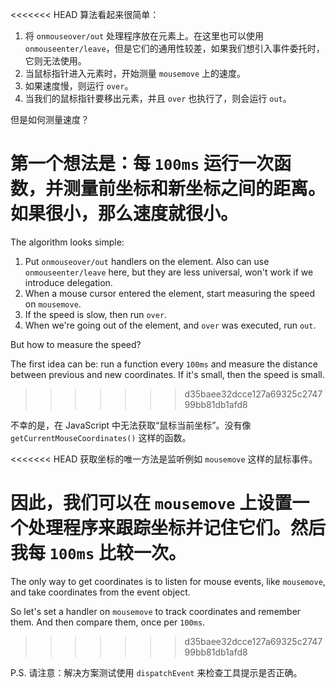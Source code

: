 
<<<<<<< HEAD
算法看起来很简单：
1. 将 `onmouseover/out` 处理程序放在元素上。在这里也可以使用 `onmouseenter/leave`，但是它们的通用性较差，如果我们想引入事件委托时，它则无法使用。
2. 当鼠标指针进入元素时，开始测量 `mousemove` 上的速度。
3. 如果速度慢，则运行 `over`。
4. 当我们的鼠标指针要移出元素，并且 `over` 也执行了，则会运行 `out`。

但是如何测量速度？

第一个想法是：每 `100ms` 运行一次函数，并测量前坐标和新坐标之间的距离。如果很小，那么速度就很小。
=======
The algorithm looks simple:
1. Put `onmouseover/out` handlers on the element. Also can use `onmouseenter/leave` here, but they are less universal, won't work if we introduce delegation.
2. When a mouse cursor entered the element, start measuring the speed on `mousemove`.
3. If the speed is slow, then run `over`.
4. When we're going out of the element, and `over` was executed, run `out`.

But how to measure the speed?

The first idea can be: run a function every `100ms` and measure the distance between previous and new coordinates. If it's small, then the speed is small.
>>>>>>> d35baee32dcce127a69325c274799bb81db1afd8

不幸的是，在 JavaScript 中无法获取“鼠标当前坐标”。没有像 `getCurrentMouseCoordinates()` 这样的函数。

<<<<<<< HEAD
获取坐标的唯一方法是监听例如 `mousemove` 这样的鼠标事件。

因此，我们可以在 `mousemove` 上设置一个处理程序来跟踪坐标并记住它们。然后我每 `100ms` 比较一次。
=======
The only way to get coordinates is to listen for mouse events, like `mousemove`, and take coordinates from the event object.

So let's set a handler on `mousemove` to track coordinates and remember them. And then compare them, once per `100ms`.
>>>>>>> d35baee32dcce127a69325c274799bb81db1afd8

P.S. 请注意：解决方案测试使用 `dispatchEvent` 来检查工具提示是否正确。
